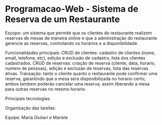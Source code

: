 # Programacao-Web - Sistema de Reserva de um Restaurante

Escopo: um sistema que permite que os clientes do restaurante realizem reservas de mesas de maneira online e que a administração do restaurante gerencie as reservas, controlando os horários e a disponibilidade. 

Funcionalidades principais:
CRUD de clientes: cadastro de clientes (nome, email, telefone, etc), edição e exclusão de cadastro, lista dos clientes cadastrados. 
CRUD de reservas: criação de reserva (cliente, data, horario, numero de pessoas), edição e exclusão de reservas, lista das reservas ativas. 
Transação: tanto o cliente quanto o restaurante pode confirmar uma reserva, garantindo que a mesa sera disponibilizada no horario certo; ambos tambem poderão cancelar uma reserva, assim liberando a mesa para outras reservas no mesmo horario. 

Principais tecnologias: 

Organização das tarefas: 

Equipe: Maria Giuliari e Mariele
